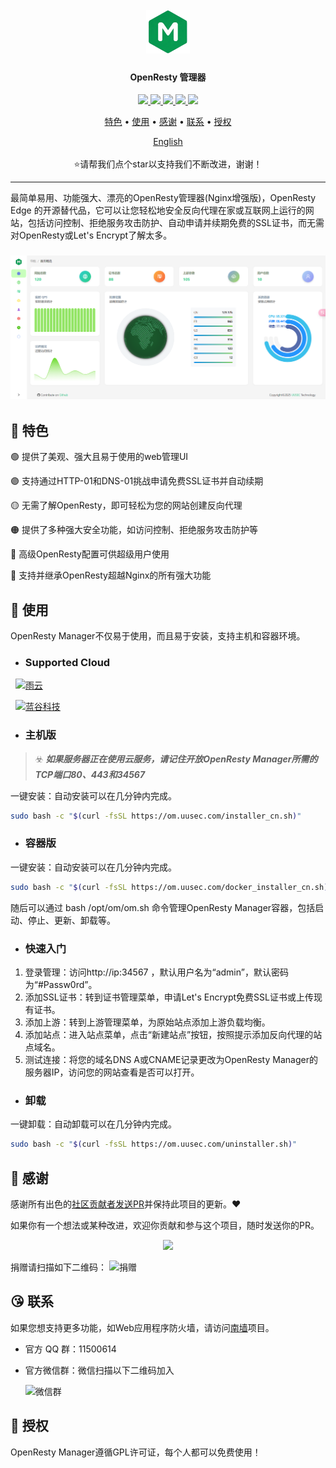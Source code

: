 <h1 align="center">
  <br>
  <img src="https://github.com/Safe3/openresty-manager/blob/main/logo.png" alt="OpenResty Manager" width="70px">
</h1>
<h4 align="center">OpenResty 管理器</h4>

<p align="center">
<a href="https://github.com/Safe3/openresty-manager/releases"><img src="https://img.shields.io/github/downloads/Safe3/openresty-manager/total">
<a href="https://github.com/Safe3/openresty-manager/graphs/contributors"><img src="https://img.shields.io/github/contributors-anon/Safe3/openresty-manager">
<a href="https://github.com/Safe3/openresty-manager/releases/"><img src="https://img.shields.io/github/release/Safe3/openresty-manager">
<a href="https://github.com/Safe3/openresty-manager/issues"><img src="https://img.shields.io/github/issues-raw/Safe3/openresty-manager">
<a href="https://github.com/Safe3/openresty-manager/discussions"><img src="https://img.shields.io/github/discussions/Safe3/openresty-manager">
</p>
<p align="center">
  <a href="#dart-特色">特色</a> •
  <a href="#rocket-使用">使用</a> •
  <a href="#gift_heart-感谢">感谢</a> •
  <a href="#kissing_heart-联系">联系</a> •
  <a href="#key-授权">授权</a>
</p>

<p align="center">
  <a href="https://github.com/Safe3/openresty-manager/blob/main/README.md">English</a>
  <br/><br/>
  ⭐请帮我们点个star以支持我们不断改进，谢谢！
</p>

---

最简单易用、功能强大、漂亮的OpenResty管理器(Nginx增强版)，OpenResty Edge 的开源替代品，它可以让您轻松地安全反向代理在家或互联网上运行的网站，包括访问控制、拒绝服务攻击防护、自动申请并续期免费的SSL证书，而无需对OpenResty或Let's Encrypt了解太多。

<h3 align="center">
  <img src="https://github.com/Safe3/openresty-manager/blob/main/openresty-manager_cn.png" alt="OpenResty Manager" width="700px">
  <br>
</h3>

## :dart: 特色
:green_circle: 提供了美观、强大且易于使用的web管理UI

 :purple_circle: 支持通过HTTP-01和DNS-01挑战申请免费SSL证书并自动续期

 :yellow_circle: 无需了解OpenResty，即可轻松为您的网站创建反向代理

 :orange_circle: 提供了多种强大安全功能，如访问控制、拒绝服务攻击防护等

 :red_circle: 高级OpenResty配置可供超级用户使用

 :large_blue_circle: 支持并继承OpenResty超越Nginx的所有强大功能



## :rocket: 使用

OpenResty Manager不仅易于使用，而且易于安装，支持主机和容器环境。

- ### Supported Cloud

&nbsp;&nbsp;<a href="https://app.rainyun.com/apps/rca/store/6202?ref=uusec"><img height="42" src="https://rainyun-apps.cn-nb1.rains3.com/materials/deploy-on-rainyun-cn.svg" alt="雨云"></a>

&nbsp;&nbsp;<a href="https://8465.cn/aff/NCKQREHC"><img height="36" src="https://8465.cn/themes/web/www/upload/local665305c838bfb.png" alt="蓝谷科技"></a>

- ### 主机版

> :biohazard: ***如果服务器正在使用云服务，请记住开放OpenResty Manager所需的TCP端口80、443和34567***

一键安装：自动安装可以在几分钟内完成。

```bash
sudo bash -c "$(curl -fsSL https://om.uusec.com/installer_cn.sh)"
```



- ### 容器版

一键安装：自动安装可以在几分钟内完成。

```bash
sudo bash -c "$(curl -fsSL https://om.uusec.com/docker_installer_cn.sh)"
```

随后可以通过 bash /opt/om/om.sh 命令管理OpenResty Manager容器，包括启动、停止、更新、卸载等。



- ### 快速入门

1. 登录管理：访问http://ip:34567 ，默认用户名为“admin”，默认密码为“#Passw0rd”。
2. 添加SSL证书：转到证书管理菜单，申请Let's Encrypt免费SSL证书或上传现有证书。
3. 添加上游：转到上游管理菜单，为原始站点添加上游负载均衡。
4. 添加站点：进入站点菜单，点击“新建站点”按钮，按照提示添加反向代理的站点域名。
5. 测试连接：将您的域名DNS A或CNAME记录更改为OpenResty Manager的服务器IP，访问您的网站查看是否可以打开。




- ### 卸载

一键卸载：自动卸载可以在几分钟内完成。

```bash
sudo bash -c "$(curl -fsSL https://om.uusec.com/uninstaller.sh)"
```




## :gift_heart: 感谢

感谢所有出色的[社区贡献者发送PR](https://github.com/Safe3/openresty-manager/graphs/contributors)并保持此项目的更新。❤️

如果你有一个想法或某种改进，欢迎你贡献和参与这个项目，随时发送你的PR。

<p align="center">
<a href="https://github.com/Safe3/openresty-manager/graphs/contributors">
  <img src="https://contrib.rocks/image?repo=Safe3/openresty-manager&max=500">
</a>
</p>
捐赠请扫描如下二维码：
<img src="https://waf.uusec.com/_media/sponsor.jpg" alt="捐赠"  height="300px" />



## :kissing_heart: 联系

如果您想支持更多功能，如Web应用程序防火墙，请访问[南墙](https://waf.uusec.com/)项目。

- 官方 QQ 群：11500614

- 官方微信群：微信扫描以下二维码加入

  <img src="https://waf.uusec.com/_media/weixin.jpg" alt="微信群"  height="200px" />


## :key: 授权

OpenResty Manager遵循GPL许可证，每个人都可以免费使用！


